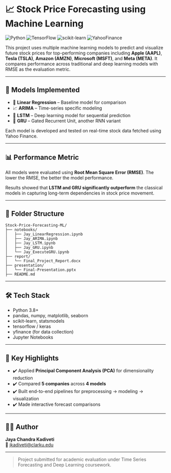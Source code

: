 # 📈 Stock Price Forecasting using Machine Learning

![Python](https://img.shields.io/badge/Python-3.8-blue?logo=python)
![TensorFlow](https://img.shields.io/badge/TensorFlow-LSTM/GRU-orange?logo=tensorflow)
![scikit-learn](https://img.shields.io/badge/sklearn-Regression%20Models-green?logo=scikitlearn)
![YahooFinance](https://img.shields.io/badge/DataSource-YahooFinance-lightgrey)

This project uses multiple machine learning models to predict and visualize future stock prices for top-performing companies including **Apple (AAPL)**, **Tesla (TSLA)**, **Amazon (AMZN)**, **Microsoft (MSFT)**, and **Meta (META)**. It compares performance across traditional and deep learning models with RMSE as the evaluation metric.

---

## 🚀 Models Implemented

- 🔁 **Linear Regression** – Baseline model for comparison
- 📈 **ARIMA** – Time-series specific modeling
- 🧠 **LSTM** – Deep learning model for sequential prediction
- 🧠 **GRU** – Gated Recurrent Unit, another RNN variant

Each model is developed and tested on real-time stock data fetched using Yahoo Finance.

---

## 📊 Performance Metric

All models were evaluated using **Root Mean Square Error (RMSE)**. The lower the RMSE, the better the model performance.

Results showed that **LSTM and GRU significantly outperform** the classical models in capturing long-term dependencies in stock price movement.

---

## 📂 Folder Structure

```
Stock-Price-Forecasting-ML/
├── notebooks/
│   ├── Jay_LinearRegression.ipynb
│   ├── Jay_ARIMA.ipynb
│   ├── Jay_LSTM.ipynb
│   ├── Jay_GRU.ipynb
│   └── Jay_ExecuteGRU.ipynb
├── report/
│   └── Final_Project_Report.docx
├── presentation/
│   └── Final-Presentation.pptx
├── README.md
```

---

## 🛠️ Tech Stack

- Python 3.8+
- pandas, numpy, matplotlib, seaborn
- scikit-learn, statsmodels
- tensorflow / keras
- yfinance (for data collection)
- Jupyter Notebooks

---

## 📌 Key Highlights

- ✔️ Applied **Principal Component Analysis (PCA)** for dimensionality reduction
- ✔️ Compared **5 companies** across **4 models**
- ✔️ Built end-to-end pipelines for preprocessing → modeling → visualization
- ✔️ Made interactive forecast comparisons

---

## 👨‍💻 Author

**Jaya Chandra Kadiveti**  
📧 [jkadiveti@clarku.edu](mailto:jkadiveti@clarku.edu)

---

> Project submitted for academic evaluation under Time Series Forecasting and Deep Learning coursework.